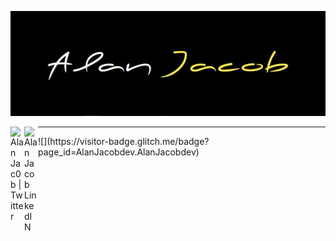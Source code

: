 

<p align="center">
  <img src="https://github.com/AlanJacobdev/AlanJacobdev/blob/main/cover.jpg" alt="Cover"/>
</p>

<a href="https://mobile.twitter.com/alanjac0b">
  <img align="left" alt="Alan Jac0b | Twitter" width="22px" src="https://raw.githubusercontent.com/peterthehan/peterthehan/master/assets/twitter.svg" />
</a>

<a href="https://fr.linkedin.com/in/alan-jacob">
  <img align="left" alt="Alan Jacob LinkedIN" width="22px" src="https://raw.githubusercontent.com/peterthehan/peterthehan/master/assets/linkedin.svg" />
</a>

<hr>
![](https://visitor-badge.glitch.me/badge?page_id=AlanJacobdev.AlanJacobdev)
